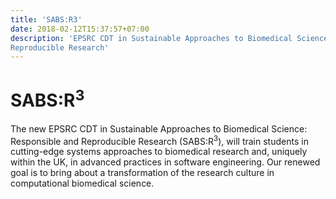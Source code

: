 ```yaml
---
title: 'SABS:R3'
date: 2018-02-12T15:37:57+07:00
description: 'EPSRC CDT in Sustainable Approaches to Biomedical Science: Responsible and
Reproducible Research'
---
```


# SABS:R<sup>3</sup>

The new EPSRC CDT in Sustainable Approaches to Biomedical Science: Responsible and
Reproducible Research (SABS:R<sup>3</sup>), will train students in cutting-edge systems
approaches to biomedical research and, uniquely within the UK, in advanced practices in
software engineering. Our renewed goal is to bring about a transformation of the
research culture in computational biomedical science.

